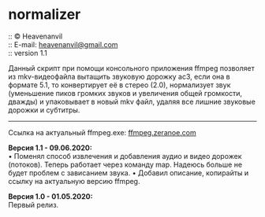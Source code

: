 # normalizer
:: © Heavenanvil<br>
:: E-mail: heavenanvil@gmail.com<br>
:: version 1.1

Данный скрипт при помощи консольного приложения ffmpeg позволяет из mkv-видеофайла вытащить звуковую дорожку ac3, если она в формате 5.1, то конвертирует её в стерео (2.0), нормализует звук (уменьшение пиков громких звуков и увеличения общей громкости, дважды) и упаковывает в новый mkv файл, удаляя все лишние звуковые дорожки и субтитры.
<hr/>
Ссылка на актуальный ffmpeg.exe: <a href="https://ffmpeg.zeranoe.com/builds/">ffmpeg.zeranoe.com</a></br>

<b>Версия 1.1 - 09.06.2020:</b><br>
• Поменял способ извлечения и добавления аудио и видео дорожек (потоков). Теперь работает через команду map. Надеюсь больше не будет проблем с зависанием звука. 
• Добавил описание, копирайты и ссылку на актуальную версию ffmpeg.

<b>Версия 1.0 - 01.05.2020:</b><br>
Первый релиз.